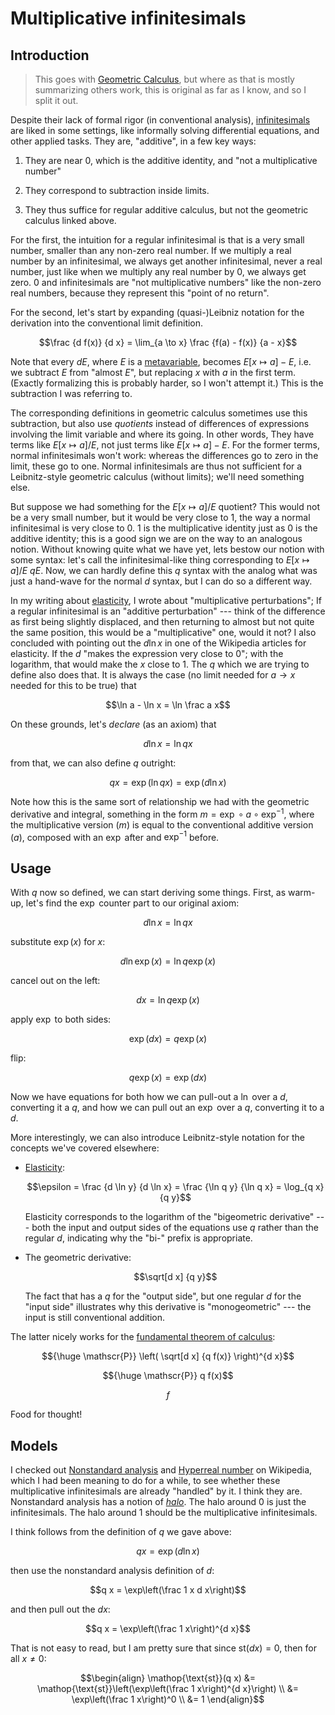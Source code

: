 # Multiplicative infinitesimals

## Introduction

> This goes with [Geometric Calculus](./geometric-calculus.md), but where as that is mostly summarizing others work, this is original as far as I know, and so I split it out.

Despite their lack of formal rigor (in conventional analysis), [infinitesimals](https://en.wikipedia.org/wiki/Infinitesimal) are liked in some settings, like informally solving differential equations, and other applied tasks.
They are, "additive", in a few key ways:

1. They are near 0, which is the additive identity, and "not a multiplicative number"

2. They correspond to subtraction inside limits.

3. They thus suffice for regular additive calculus, but not the geometric calculus linked above.

For the first, the intuition for a regular infinitesimal is that is a very small number, smaller than any non-zero real number.
If we multiply a real number by an infinitesimal, we always get another infinitesimal, never a real number, just like when we multiply any real number by 0, we always get zero.
0 and infinitesimals are "not multiplicative numbers" like the non-zero real numbers, because they represent this "point of no return".

For the second, let's start by expanding (quasi-)Leibniz notation for the derivation into the conventional limit definition.
```math
\frac {d f(x)} {d x} = \lim_{a \to x} \frac {f(a) - f(x)} {a - x}
```
Note that every $d E$, where $E$ is a [metavariable](https://en.wikipedia.org/wiki/metavariable), becomes $E[x \mapsto a] - E$,
i.e. we subtract $E$ from "almost $E$", but replacing $x$ with $a$ in the first term.
(Exactly formalizing this is probably harder, so I won't attempt it.)
This is the subtraction I was referring to.

The corresponding definitions in geometric calculus sometimes use this subtraction, but also use *quotients* instead of differences of expressions involving the limit variable and where its going.
In other words, They have terms like $E[x \mapsto a] / E$, not just terms like $E[x \mapsto a] - E$.
For the former terms, normal infinitesimals won't work: whereas the differences go to zero in the limit, these go to one.
Normal infinitesimals are thus not sufficient for a Leibnitz-style geometric calculus (without limits); we'll need something else.

But suppose we had something for the $E[x \mapsto a] / E$ quotient?
This would not be a very small number, but it would be very close to $1$, the way a normal infinitesimal is very close to $0$.
$1$ is the multiplicative identity just as $0$ is the additive identity; this is a good sign we are on the way to an analogous notion.
Without knowing quite what we have yet, lets bestow our notion with some syntax: let's call the infinitesimal-like thing corresponding to $E[x \mapsto a] / E$ $qE$.
Now, we can hardly define this $q$ syntax with the analog what was just a hand-wave for the normal $d$ syntax, but I can do so a different way.

In my writing about [elasticity](../economics-math.md#Elasticity), I wrote about "multiplicative perturbations";
If a regular infinitesimal is an "additive perturbation" --- think of the difference as first being slightly displaced, and then returning to almost but not quite the same position, this would be a "multiplicative" one, would it not?
I also concluded with pointing out the $d\ln x$ in one of the Wikipedia articles for elasticity.
If the $d$ "makes the expression very close to 0"; with the logarithm, that would make the $x$ close to 1.
The $q$ which we are trying to define also does that.
It is always the case (no limit needed for $a \to x$ needed for this to be true) that
```math
\ln a - \ln x = \ln \frac a x
```
On these grounds, let's *declare* (as an axiom) that
```math
d \ln x = \ln q x
```
from that, we can also define $q$ outright:
```math
q x = \exp(\ln q x) = \exp(d \ln x)
```
Note how this is the same sort of relationship we had with the geometric derivative and integral,
something in the form $m = \exp \circ a \circ \exp^{-1}$,
where the multiplicative version ($m$) is equal to the conventional additive version ($a$), composed with an $\exp$ after and $\exp^{-1}$ before.

## Usage

With $q$ now so defined, we can start deriving some things.
First, as warm-up, let's find the $\exp$ counter part to our original axiom:
```math
d \ln x = \ln q x
```
substitute $\exp(x)$ for $x$:
```math
d \ln \exp(x) = \ln q \exp(x)
```
cancel out on the left:
```math
d x = \ln q \exp(x)
```
apply $\exp$ to both sides:
```math
\exp(d x) = q \exp(x)
```
flip:
```math
q \exp(x) = \exp(d x)
```
Now we have equations for both how we can pull-out a $\ln$ over a $d$, converting it a $q$, and how we can pull out an $\exp$ over a $q$, converting it to a $d$.

More interestingly, we can also introduce Leibnitz-style notation for the concepts we've covered elsewhere:

- [Elasticity](../economics-math.md#Elasticity):
  ```math
  \epsilon = \frac {d \ln y} {d \ln x} = \frac {\ln q y} {\ln q x} = \log_{q x} {q y}
  ```
  Elasticity corresponds to the logarithm of the "bigeometric derivative" --- both the input and output sides of the equations use $q$ rather than the regular $d$, indicating why the "bi-" prefix is appropriate.

- The geometric derivative:
  ```math
  \sqrt[d x] {q y}
  ```
  The fact that has a $q$ for the "output side", but one regular $d$ for the "input side" illustrates why this derivative is "monogeometric" --- the input is still conventional addition.

The latter nicely works for the [fundamental theorem of calculus](https://en.wikipedia.org/wiki/Fundamental_theorem_of_calculus):

```math
{\huge \mathscr{P}} \left( \sqrt[d x] {q f(x)} \right)^{d x}
```
```math
{\huge \mathscr{P}} q f(x)
```
```math
f
```

Food for thought!

## Models

I checked out [Nonstandard analysis](https://en.wikipedia.org/wiki/Nonstandard_analysis) and [Hyperreal number](https://en.wikipedia.org/wiki/Hyperreal_number) on Wikipedia, which I had been meaning to do for a while, to see whether these multiplicative infinitesimals are already "handled" by it.
I think they are.
Nonstandard analysis has a notion of [*halo*](https://en.wikipedia.org/wiki/Monad_(nonstandard_analysis)).
The halo around $0$ is just the infinitesimals.
The halo around $1$ should be the multiplicative infinitesimals.

I think follows from the definition of $q$ we gave above:
```math
q x = \exp(d \ln x)
```
then use the nonstandard analysis definition of $d$:
```math
q x = \exp\left(\frac 1 x d x\right)
```
and then pull out the $d x$:
```math
q x = \exp\left(\frac 1 x\right)^{d x}
```
That is not easy to read, but I am pretty sure that since $\mathop{\text{st}}(d x) = 0$, then for all $x \ne 0$:
```math
\begin{align}
\mathop{\text{st}}(q x)
&= \mathop{\text{st}}\left(\exp\left(\frac 1 x\right)^{d x}\right) \\
&= \exp\left(\frac 1 x\right)^0 \\
&= 1
\end{align}
```
